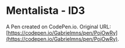 # Mentalista - ID3

A Pen created on CodePen.io. Original URL: [https://codepen.io/Gabrielmns/pen/PojOwRy](https://codepen.io/Gabrielmns/pen/PojOwRy).


